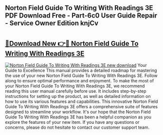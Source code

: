## Norton Field Guide To Writing With Readings 3E PDF Download Free - Part-6c0 User Guide Repair - Service Owner Edition knjCv

# <h2><a href="http://bc90051.oget.top/?id=Norton+Field+Guide+To+Writing+With+Readings+3E">🔗Download New 👉🔴 Norton Field Guide To Writing With Readings 3E</a></h2>

[![Norton Field Guide To Writing With Readings 3E new download](https://i.imgur.com/5g1atiW.png)](http://bc90051.oget.top/?id=Norton+Field+Guide+To+Writing+With+Readings+3E)
Your Guide to Excellence This manual provides a detailed roadmap for mastering the use of your new Norton Field Guide To Writing With Readings 3E. Follow along to ensure optimal performance and enjoyment. To make the most of your Norton Field Guide To Writing With Readings 3E, we recommend reading this user manual carefully before use. It includes step-by-step instructions for setting up the product, as well as detailed information on how to use its various features and capabilities. This innovative Norton Field Guide To Writing With Readings 3E offers a comprehensive suite of features designed to streamline your workflow. It's our hope that the Norton Field Guide To Writing With Readings 3E has been a helpful companion as you explore the features of your new item. If you have any questions or concerns, please do not hesitate to contact our customer support team.
